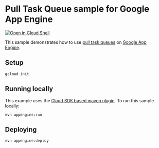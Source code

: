 # Pull Task Queue sample for Google App Engine

<a href="https://console.cloud.google.com/cloudshell/open?git_repo=https://github.com/GoogleCloudPlatform/java-docs-samples&page=editor&open_in_editor=appengine/java8/taskqueues-pull/README.md">
<img alt="Open in Cloud Shell" src ="http://gstatic.com/cloudssh/images/open-btn.png"></a>

This sample demonstrates how to use [pull task queues][appid] on [Google App
Engine][ae-docs].

[appid]: https://cloud.google.com/appengine/docs/java/taskqueue/overview-pull
[ae-docs]: https://cloud.google.com/appengine/docs/java/

## Setup

    gcloud init

## Running locally
This example uses the
[Cloud SDK based maven plugin](https://cloud.google.com/appengine/docs/java/tools/using-maven).
To run this sample locally:

    mvn appengine:run

## Deploying

    mvn appengine:deploy

